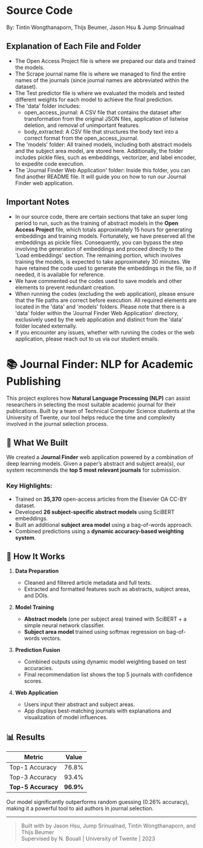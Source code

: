 # Source Code

By: Tintin Wongthanaporn, Thijs Beumer, Jason Hsu & Jump Srinualnad

## Explanation of Each File and Folder

- The Open Access Project file is where we prepared our data and trained the models.
- The Scrape journal name file is where we managed to find the entire names of the journals (since journal names are abbreviated within the dataset).
- The Test predictor file is where we evaluated the models and tested different weights for each model to achieve the final prediction.
- The 'data' folder includes:
  - open_access_journal: A CSV file that contains the dataset after transformation from the original JSON files, application of listwise deletion, and removal of unimportant features.
  - body_extracted: A CSV file that structures the body text into a correct format from the open_access_journal.
- The 'models' folder: All trained models, including both abstract models and the subject area model, are stored here. Additionally, the folder includes pickle files, such as embeddings, vectorizer, and label encoder, to expedite code execution.
- The 'Journal Finder Web Application' folder: Inside this folder, you can find another README file. It will guide you on how to run our Journal Finder web application.

## Important Notes

- In our source code, there are certain sections that take an super long period to run, such as the training of abstract models in the **Open Access Project** file, which totals approximately 15 hours for generating embeddings and training models. Fortunately, we have preserved all the embeddings as pickle files. Consequently, you can bypass the step involving the generation of embeddings and proceed directly to the 'Load embeddings' section. The remaining portion, which involves training the models, is expected to take approximately 30 minutes. We have retained the code used to generate the embeddings in the file, so if needed, it is available for reference.
- We have commented out the codes used to save models and other elements to prevent redundant creation.
- When running the codes (excluding the web application), please ensure that the file paths are correct before execution. All required elements are located in the 'data' and 'models' folders. Please note that there is a 'data' folder within the 'Journal Finder Web Application' directory, exclusively used by the web application and distinct from the 'data' folder located externally.
- If you encounter any issues, whether with running the codes or the web application, please reach out to us via our student emails.

# 📚 Journal Finder: NLP for Academic Publishing

This project explores how **Natural Language Processing (NLP)** can assist researchers in selecting the most suitable academic journal for their publications. Built by a team of Technical Computer Science students at the University of Twente, our tool helps reduce the time and complexity involved in the journal selection process.

## 🚀 What We Built

We created a **Journal Finder** web application powered by a combination of deep learning models. Given a paper’s abstract and subject area(s), our system recommends the **top 5 most relevant journals** for submission.

### Key Highlights:
- Trained on **35,370** open-access articles from the Elsevier OA CC-BY dataset.
- Developed **26 subject-specific abstract models** using SciBERT embeddings.
- Built an additional **subject area model** using a bag-of-words approach.
- Combined predictions using a **dynamic accuracy-based weighting system**.

## 🧠 How It Works

1. **Data Preparation**
   - Cleaned and filtered article metadata and full texts.
   - Extracted and formatted features such as abstracts, subject areas, and DOIs.

2. **Model Training**
   - **Abstract models** (one per subject area) trained with SciBERT + a simple neural network classifier.
   - **Subject area model** trained using softmax regression on bag-of-words vectors.

3. **Prediction Fusion**
   - Combined outputs using dynamic model weighting based on test accuracies.
   - Final recommendation list shows the top 5 journals with confidence scores.

4. **Web Application**
   - Users input their abstract and subject areas.
   - App displays best-matching journals with explanations and visualization of model influences.

## 📊 Results

| Metric                  | Value       |
|------------------------|-------------|
| Top-1 Accuracy          | 76.8%       |
| Top-3 Accuracy          | 93.4%       |
| **Top-5 Accuracy**      | **96.9%**   |

Our model significantly outperforms random guessing (0.26% accuracy), making it a powerful tool to aid authors in journal selection.

---

> Built with by Jason Hsu, Jump Srinualnad, Tintin Wongthanaporn, and Thijs Beumer  
> Supervised by N. Bouali | University of Twente | 2023
